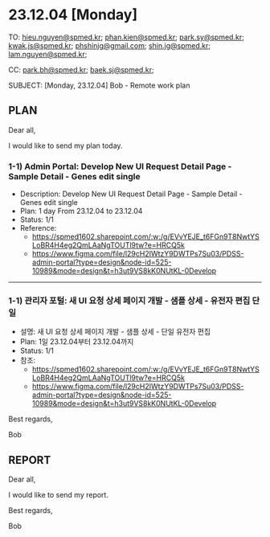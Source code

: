 # 23.12.04 [Monday]

TO: hieu.nguyen@spmed.kr; phan.kien@spmed.kr; park.sy@spmed.kr; kwak.js@spmed.kr; phshinjg@gmail.com; shin.jg@spmed.kr; lam.nguyen@spmed.kr;

CC: park.bh@spmed.kr; baek.sj@spmed.kr;

SUBJECT: [Monday, 23.12.04] Bob - Remote work plan

## PLAN

Dear all,

I would like to send my plan today.

### 1-1) Admin Portal: Develop New UI Request Detail Page - Sample Detail - Genes edit single

- Description: Develop New UI Request Detail Page - Sample Detail - Genes edit single
- Plan: 1 day From 23.12.04 to 23.12.04
- Status: 1/1
- Reference:
  - https://spmed1602.sharepoint.com/:w:/g/EVvYEJE_t6FGn9T8NwtYSLoBR4H4eg2QmLAaNgTOUTl9tw?e=HRCQ5k
  - https://www.figma.com/file/l29cH2IWtzY9DWTPs7Su03/PDSS-admin-portal?type=design&node-id=525-10989&mode=design&t=h3ut9VS8kK0NUtKL-0Develop

---

### 1-1) 관리자 포털: 새 UI 요청 상세 페이지 개발 - 샘플 상세 - 유전자 편집 단일

- 설명: 새 UI 요청 상세 페이지 개발 - 샘플 상세 - 단일 유전자 편집
- Plan: 1일 23.12.04부터 23.12.04까지
- Status: 1/1
- 참조:
  - https://spmed1602.sharepoint.com/:w:/g/EVvYEJE_t6FGn9T8NwtYSLoBR4H4eg2QmLAaNgTOUTl9tw?e=HRCQ5k
  - https://www.figma.com/file/l29cH2IWtzY9DWTPs7Su03/PDSS-admin-portal?type=design&node-id=525-10989&mode=design&t=h3ut9VS8kK0NUtKL-0Develop

Best regards,

Bob

## REPORT

Dear all,

I would like to send my report.

Best regards,

Bob
